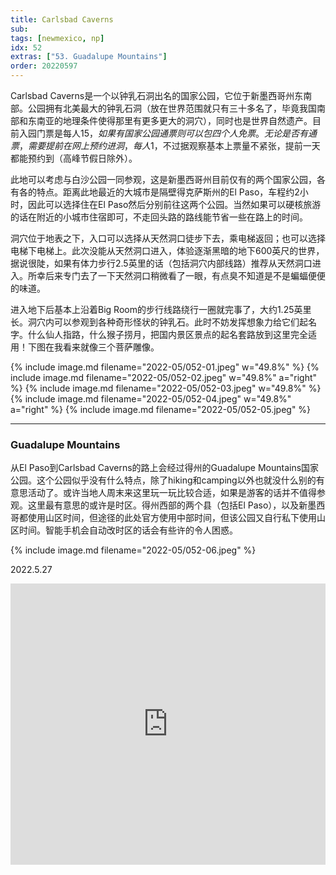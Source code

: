 ```yaml
---
title: Carlsbad Caverns
sub: 
tags: [newmexico, np]
idx: 52
extras: ["53. Guadalupe Mountains"]
order: 20220597
---
```


Carlsbad Caverns是一个以钟乳石洞出名的国家公园，它位于新墨西哥州东南部。公园拥有北美最大的钟乳石洞（放在世界范围就只有三十多名了，毕竟我国南部和东南亚的地理条件使得那里有更多更大的洞穴），同时也是世界自然遗产。目前入园门票是每人$15，如果有国家公园通票则可以包四个人免票。无论是否有通票，需要提前在网上预约进洞，每人$1，不过据观察基本上票量不紧张，提前一天都能预约到（高峰节假日除外）。

此地可以考虑与白沙公园一同参观，这是新墨西哥州目前仅有的两个国家公园，各有各的特点。距离此地最近的大城市是隔壁得克萨斯州的El Paso，车程约2小时，因此可以选择住在El Paso然后分别前往这两个公园。当然如果可以硬核旅游的话在附近的小城市住宿即可，不走回头路的路线能节省一些在路上的时间。

洞穴位于地表之下，入口可以选择从天然洞口徒步下去，乘电梯返回；也可以选择电梯下电梯上。此次没能从天然洞口进入，体验逐渐黑暗的地下600英尺的世界，据说很陡，如果有体力步行2.5英里的话（包括洞穴内部线路）推荐从天然洞口进入。所幸后来专门去了一下天然洞口稍微看了一眼，有点臭不知道是不是蝙蝠便便的味道。

进入地下后基本上沿着Big Room的步行线路绕行一圈就完事了，大约1.25英里长。洞穴内可以参观到各种奇形怪状的钟乳石。此时不妨发挥想象力给它们起名字。什么仙人指路，什么猴子捞月，把国内景区景点的起名套路放到这里完全适用！下图在我看来就像三个菩萨雕像。

{% include image.md filename="2022-05/052-01.jpeg" w="49.8%" %}
{% include image.md filename="2022-05/052-02.jpeg" w="49.8%" a="right" %}
{% include image.md filename="2022-05/052-03.jpeg" w="49.8%" %}
{% include image.md filename="2022-05/052-04.jpeg" w="49.8%" a="right" %}
{% include image.md filename="2022-05/052-05.jpeg" %}

---

### Guadalupe Mountains

从El Paso到Carlsbad Caverns的路上会经过得州的Guadalupe Mountains国家公园。这个公园似乎没有什么特点，除了hiking和camping以外也就没什么别的有意思活动了。或许当地人周末来这里玩一玩比较合适，如果是游客的话并不值得参观。这里最有意思的或许是时区。得州西部的两个县（包括El Paso），以及新墨西哥都使用山区时间，但途径的此处官方使用中部时间，但该公园又自行私下使用山区时间。智能手机会自动改时区的话会有些许的令人困惑。

{% include image.md filename="2022-05/052-06.jpeg" %}

2022.5.27

<iframe src="https://www.google.com/maps/embed?pb=!1m14!1m8!1m3!1d1729061.225081553!2d-104.4464446!3d32.1753141!3m2!1i1024!2i768!4f13.1!3m3!1m2!1s0x86e47995e2247397%3A0x1e24e2262b796a69!2sCarlsbad%20Caverns%20National%20Park%20Visitor%20Center!5e0!3m2!1sen!2sca!4v1655278038627!5m2!1sen!2sca" width="100%" height="450" style="border:0;" allowfullscreen="" loading="lazy" referrerpolicy="no-referrer-when-downgrade"></iframe>
